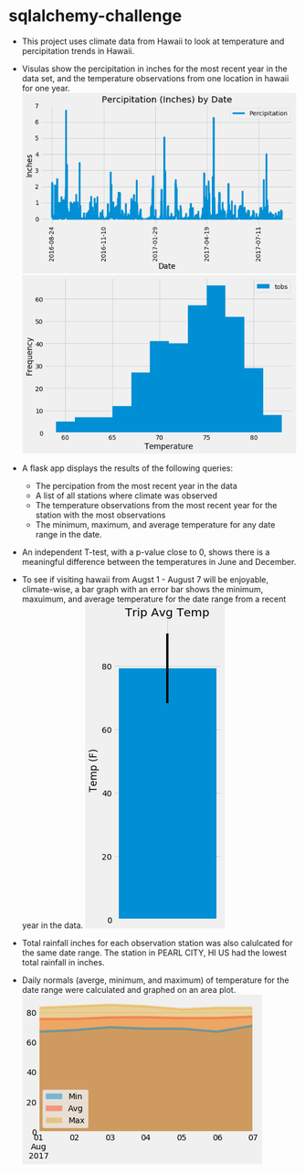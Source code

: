 # sqlalchemy-challenge

* This project uses climate data from Hawaii to look at temperature and percipitation trends in Hawaii. 

* Visulas show the percipitation in inches for the most recent year in the data set, and the temperature observations from one location in hawaii for one year.
![Percipitation in Inches](images/prcp-inches.png "Percipitation in Inches")
![Temperature Observations](images/temp-obvs.png "Temperature Observations")

* A flask app displays the results of the following queries:
    * The percipation from the most recent year in the data 
    * A list of all stations where climate was observed
    * The temperature observations from the most recent year for the station with the most observations
    * The minimum, maximum, and average temperature for any date range in the date.

* An independent T-test, with a p-value close to 0, shows there is a meaningful difference between the temperatures in June and December.

* To see if visiting hawaii from Augst 1 - August 7 will be enjoyable, climate-wise, a bar graph with an error bar shows the minimum, maxuimum, and average temperature for the date range from a recent year in the data.
![August 1 - 7 Error Bar](images/aug-error-bar.png "August 1 - 7 Error Bar")

* Total rainfall inches for each observation station was also calulcated for the same date range. The station in PEARL CITY, HI US had the lowest total rainfall in inches.

* Daily normals (averge, minimum, and maximum) of temperature for the date range were calculated and graphed on an area plot. 
![August 1 - 7 Daily Normals](images/aug-daily-normals.png "August 1 - 7 Daily Normals")
